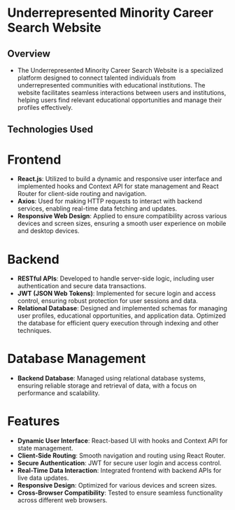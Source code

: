 # Underrepresented Minority Career Search Website

## Overview

- The Underrepresented Minority Career Search Website is a specialized platform designed to connect talented individuals from underrepresented communities with educational institutions. The website facilitates seamless interactions between users and institutions, helping users find relevant educational opportunities and manage their profiles effectively.

## Technologies Used

# Frontend
- **React.js**: Utilized to build a dynamic and responsive user interface and implemented hooks and Context API for state management and React Router for client-side routing and navigation.
- **Axios**: Used for making HTTP requests to interact with backend services, enabling real-time data fetching and updates.
- **Responsive Web Design**: Applied to ensure compatibility across various devices and screen sizes, ensuring a smooth user experience on mobile and desktop devices.

# Backend
- **RESTful APIs**: Developed to handle server-side logic, including user authentication and secure data transactions.
- **JWT (JSON Web Tokens)**: Implemented for secure login and access control, ensuring robust protection for user sessions and data.
- **Relational Database**: Designed and implemented schemas for managing user profiles, educational opportunities, and application data. Optimized the database for efficient query execution through indexing and other techniques.

# Database Management
- **Backend Database**: Managed using relational database systems, ensuring reliable storage and retrieval of data, with a focus on performance and scalability.

# Features
- **Dynamic User Interface**: React-based UI with hooks and Context API for state management.
- **Client-Side Routing**: Smooth navigation and routing using React Router.
- **Secure Authentication**: JWT for secure user login and access control.
- **Real-Time Data Interaction**: Integrated frontend with backend APIs for live data updates.
- **Responsive Design**: Optimized for various devices and screen sizes.
- **Cross-Browser Compatibility**: Tested to ensure seamless functionality across different web browsers.
